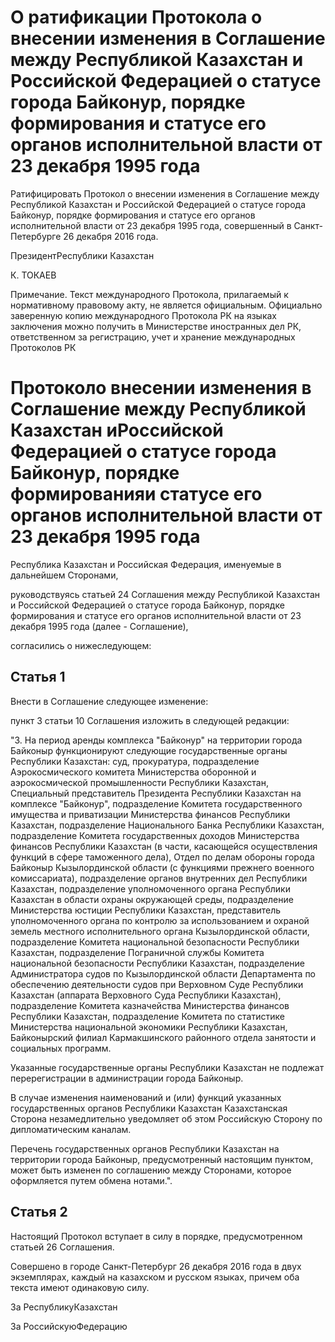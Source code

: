 # О ратификации Протокола о внесении изменения в Соглашение между Республикой Казахстан и Российской Федерацией о статусе города Байконур, порядке формирования и статусе его органов исполнительной власти  от 23 декабря 1995 года

Ратифицировать Протокол о внесении изменения в Соглашение между Республикой Казахстан и Российской Федерацией о статусе города Байконур, порядке формирования и статусе его органов исполнительной власти от 23 декабря 1995 года, совершенный в Санкт-Петербурге 26 декабря 2016 года.

ПрезидентРеспублики Казахстан

К. ТОКАЕВ

Примечание. Текст международного Протокола, прилагаемый к нормативному правовому акту, не является официальным. Официально заверенную копию международного Протокола РК на языках заключения можно получить в Министерстве иностранных дел РК, ответственном за регистрацию, учет и хранение международных Протоколов РК

# Протоколо внесении изменения в Соглашение между Республикой Казахстан иРоссийской Федерацией о статусе города Байконур, порядке формированияи статусе его органов исполнительной власти от 23 декабря 1995 года

Республика Казахстан и Российская Федерация, именуемые в дальнейшем Сторонами,

руководствуясь статьей 24 Соглашения между Республикой Казахстан и Российской Федерацией о статусе города Байконур, порядке формирования и статусе его органов исполнительной власти от 23 декабря 1995 года (далее - Соглашение),

согласились о нижеследующем:

## Статья 1

Внести в Соглашение следующее изменение:

пункт 3 статьи 10 Соглашения изложить в следующей редакции:

"3. На период аренды комплекса "Байконур" на территории города Байконыр функционируют следующие государственные органы Республики Казахстан: суд, прокуратура, подразделение Аэрокосмического комитета Министерства оборонной и аэрокосмической промышленности Республики Казахстан, Специальный представитель Президента Республики Казахстан на комплексе "Байконур", подразделение Комитета государственного имущества и приватизации Министерства финансов Республики Казахстан, подразделение Национального Банка Республики Казахстан, подразделение Комитета государственных доходов Министерства финансов Республики Казахстан (в части, касающейся осуществления функций в сфере таможенного дела), Отдел по делам обороны города Байконыр Кызылординской области (с функциями прежнего военного комиссариата), подразделение органов внутренних дел Республики Казахстан, подразделение уполномоченного органа Республики Казахстан в области охраны окружающей среды, подразделение Министерства юстиции Республики Казахстан, представитель уполномоченного органа по контролю за использованием и охраной земель местного исполнительного органа Кызылординской области, подразделение Комитета национальной безопасности Республики Казахстан, подразделение Пограничной службы Комитета национальной безопасности Республики Казахстан, подразделение Администратора судов по Кызылординской области Департамента по обеспечению деятельности судов при Верховном Суде Республики Казахстан (аппарата Верховного Суда Республики Казахстан), подразделение Комитета казначейства Министерства финансов Республики Казахстан, подразделение Комитета по статистике Министерства национальной экономики Республики Казахстан, Байконырский филиал Кармакшинского районного отдела занятости и социальных программ.

Указанные государственные органы Республики Казахстан не подлежат перерегистрации в администрации города Байконыр.

В случае изменения наименований и (или) функций указанных государственных органов Республики Казахстан Казахстанская Сторона незамедлительно уведомляет об этом Российскую Сторону по дипломатическим каналам.

Перечень государственных органов Республики Казахстан на территории города Байконыр, предусмотренный настоящим пунктом, может быть изменен по соглашению между Сторонами, которое оформляется путем обмена нотами.".

## Статья 2

Настоящий Протокол вступает в силу в порядке, предусмотренном статьей 26 Соглашения.

Совершено в городе Санкт-Петербург 26 декабря 2016 года в двух экземплярах, каждый на казахском и русском языках, причем оба текста имеют одинаковую силу.

За РеспубликуКазахстан

За РоссийскуюФедерацию


